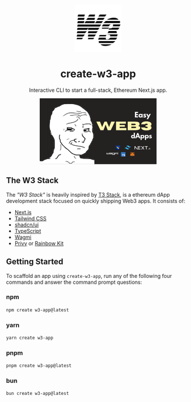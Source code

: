<p align="center">
  <picture>
  <source media="(prefers-color-scheme: dark)" srcset="https://raw.githubusercontent.com/gopiinho/create-w3-app/main/logo/w3-logo-dark.png">
  <img src="https://raw.githubusercontent.com/gopiinho/create-w3-app/main/logo/w3-logo-light.png" width="130" alt="Logo for W3">
</picture>
</p>

<h1 align="center">
  create-w3-app
</h1>

<p align="center">
  Interactive CLI to start a full-stack, Ethereum Next.js app.
</p>

<a href="https://www.youtube.com/watch?v=CZv-5CdINIo" target="_blank">
  <p align="center">
    <img src="https://raw.githubusercontent.com/gopiinho/create-w3-app/main/logo/thumbnail.png" alt="Video thumbnail of Theo with an indecipherable expression on his face" width="320" />
  </p>
</a>

<h2>The W3 Stack</h2>

The _"W3 Stack"_ is heavily inspired by [T3 Stack]("https://github.com/t3-oss/create-t3-app"), is a ethereum dApp development stack focused on quickly shipping Web3 apps. It consists of:

- [Next.js](https://nextjs.org)
- [Tailwind CSS](https://tailwindcss.com)
- [shadcn/ui](https://ui.shadcn.com/)
- [TypeScript](https://typescriptlang.org)
- [Wagmi](https://wagmi.sh)
- [Privy](https://privy.io) or [Rainbow Kit](https://rainbowkit.com/)

<h2 id="getting-started">Getting Started</h2>

To scaffold an app using `create-w3-app`, run any of the following four commands and answer the command prompt questions:

### npm

```bash
npm create w3-app@latest
```

### yarn

```bash
yarn create w3-app
```

### pnpm

```bash
pnpm create w3-app@latest
```

### bun

```bash
bun create w3-app@latest
```
